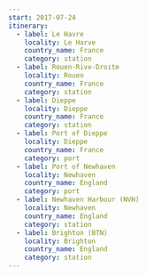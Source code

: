```yaml
---
start: 2017-07-24
itinerary:
  - label: Le Havre
    locality: Le Harve
    country_name: France
    category: station
  - label: Rouen-Rive-Droite
    locality: Rouen
    country_name: France
    category: station
  - label: Dieppe
    locality: Dieppe
    country_name: France
    category: station
  - label: Port of Dieppe
    locality: Dieppe
    country_name: France
    category: port
  - label: Port of Newhaven
    locality: Newhaven
    country_name: England
    category: port
  - label: Newhaven Harbour (NVH)
    locality: Newhaven
    country_name: England
    category: station
  - label: Brighton (BTN)
    locality: Brighton
    country_name: England
    category: station
---
```

